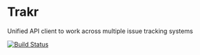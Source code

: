 # Trakr
Unified API client to work across multiple issue tracking systems

[![Build Status](https://gitlab.com/shibme/trakr/badges/master/pipeline.svg)](https://gitlab.com/shibme/trakr/pipelines)